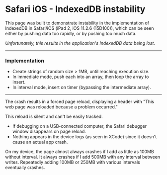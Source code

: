 # Safari iOS - IndexedDB instability

This page was built to demonstrate instability in the implementation of IndexedDB in Safari/iOS (iPad 2, iOS 11.2.6 (15D100)), which can be seen either by pushing data too rapidly, or by pushing too much data. 

_Unfortunately, this results in the application's IndexedDB data being lost._

---

### Implementation

* Create strings of random size > 1MB, until reaching execution size. 
* In immediate mode, push each into an array, then loop the array to insert.
* In interval mode, insert on timer (bypassing the intermediate array).

---

The crash results in a forced page reload, displaying a header with "This web page was reloaded because a problem occurred."

This reload is silent and can't be easily tracked.

* If debugging on a USB-connected computer, the Safari debugger window disappears on page reload.
* Nothing appears in the device logs (as seen in XCode) since it doesn't cause an actual app crash.

On my device, the page almost always crashes if I add as little as 100MB without interval. It always crashes if I add 500MB with any interval between writes. Repeatedly adding 100MB or 250MB with various intervals eventually crashes.


